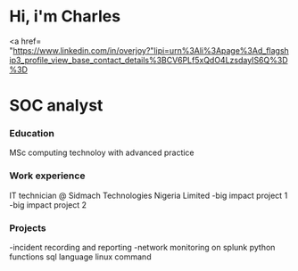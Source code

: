 # Hi, i'm Charles
<a href= "https://www.linkedin.com/in/overjoy?"lipi=urn%3Ali%3Apage%3Ad_flagship3_profile_view_base_contact_details%3BCV6PLf5xQdO4LzsdayIS6Q%3D%3D
# SOC analyst
### Education
MSc computing technoloy with advanced practice

### Work experience
IT technician @ Sidmach Technologies Nigeria Limited
-big impact project 1
-big impact project 2

### Projects
-incident recording and reporting
-network monitoring on splunk
python functions
sql language
linux command 
